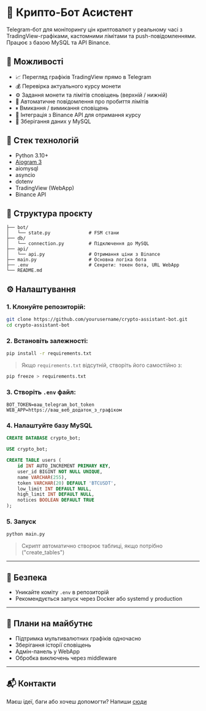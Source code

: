 # 🤖 Крипто-Бот Асистент

Telegram-бот для моніторингу цін криптовалют у реальному часі з TradingView-графіками, кастомними лімітами та push-повідомленнями. Працює з базою MySQL та API Binance.

## 📆 Можливості

* 📈 Перегляд графіків TradingView прямо в Telegram
* 💰 Перевірка актуального курсу монети
* ⚙ Задання монети та лімітів сповіщень (верхній / нижній)
* 🔔 Автоматичне повідомлення про пробиття лімітів
* ⏸ Вмикання / вимикання сповіщень
* 📡 Інтеграція з Binance API для отримання курсу
* 💄 Зберігання даних у MySQL

## 🧹 Стек технологій

* Python 3.10+
* [Aiogram 3](https://docs.aiogram.dev/)
* aiomysql
* asyncio
* dotenv
* TradingView (WebApp)
* Binance API

## 📁 Структура проєкту

```
├── bot/
│   └── state.py              # FSM стани
├── db/
│   └── connection.py         # Підключення до MySQL
├── api/
│   └── api.py                # Отримання ціни з Binance
├── main.py                   # Основна логіка бота
├── .env                      # Секрети: токен бота, URL WebApp
└── README.md
```

## ⚙ Налаштування

### 1. Клонуйте репозиторій:

```bash
git clone https://github.com/yourusername/crypto-assistant-bot.git
cd crypto-assistant-bot
```

### 2. Встановіть залежності:

```bash
pip install -r requirements.txt
```

> Якщо `requirements.txt` відсутній, створіть його самостійно з:

```bash
pip freeze > requirements.txt
```

### 3. Створіть `.env` файл:

```env
BOT_TOKEN=ваш_telegram_bot_token
WEB_APP=https://ваш_веб_додаток_з_графіком
```

### 4. Налаштуйте базу MySQL

```sql
CREATE DATABASE crypto_bot;

USE crypto_bot;

CREATE TABLE users (
    id INT AUTO_INCREMENT PRIMARY KEY,
    user_id BIGINT NOT NULL UNIQUE,
    name VARCHAR(255),
    token VARCHAR(20) DEFAULT 'BTCUSDT',
    low_limit INT DEFAULT NULL,
    high_limit INT DEFAULT NULL,
    notices BOOLEAN DEFAULT TRUE
);
```

### 5. Запуск

```bash
python main.py
```

> Скрипт автоматично створює таблиці, якщо потрібно ("create\_tables")

---

## 🔐 Безпека

* Уникайте коміту `.env` в репозиторій
* Рекомендується запуск через Docker або systemd у production

---

## 🚀 Плани на майбутнє

* Підтримка мультивалютних графіків одночасно
* Зберігання історії сповіщень
* Адмін-панель у WebApp
* Обробка виключень через middleware

---

## 📬 Контакти

Маєш ідеї, баги або хочеш допомогти? Напиши [сюди](https://t.me/yourusername)
